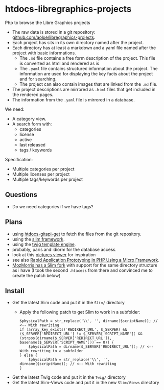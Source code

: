# htdocs-libregraphics-projects

Php to browse the Libre Graphics projects

- The raw data is stored in a git repository: [github.com/aoloe/libregraphics-projects](https://github.com/aoloe/libregraphics-projects).
- Each project has sits in its own directory named after the project.
- Each directory has at least a markdown and a yaml file named after the project with basic informations.
  - The `.md` file contains a free form description of the project. This file is converted as html and rendered as is
  - The `.yaml` file contains structured information about the project. The information are used for displaying the key facts about the project and for searching.
  - The project can also contain images that are linked from the `.md` file. 
- The project descriptions are mirrored as `.html` files that get included in the rendered pages.
- The information from the `.yaml` file is mirrored in a database.

We need:

- A category view.
- A search form with:
  - categories
  - license
  - active
  - last released
  - tags / keywords

Specification:

- Multiple categories per project
- Multiple licenses per project
- Multiple tags/keywords per project

## Questions

- Do we need categories if we have tags?

## Plans

- using [htdocs-gitapi-get](https://github.com/aoloe/htdocs-gitapi-get) to fetch the files from the git repository.
- using the [slim framework](http://www.slimframework.com/).
- using the [twig template engine](http://twig.sensiolabs.org).
- probably, paris and idiorm for the database access.
- look at this [pictures viewer](https://github.com/jeremykendall/flaming-archer) for inspiration
- see also [Rapid Application Prototyping in PHP Using a Micro Framework](http://net.tutsplus.com/tutorials/php/rapid-application-prototyping-in-php-using-a-micro-framework/).
- [MozMorris has a Slim fork](https://github.com/MozMorris/Slim/tree/webroot) with support for the same directory structure as i have (I took the second `.htacess` from there and convinced me to create the patch below)

## Install

- Get the latest Slim code and put it in the `Slim/` directory
  - Apply the following patch to get Slim to work in a subfolder:  

        $physicalPath = str_replace('\\', '', dirname($scriptName)); // <-- With rewriting
        if (array_key_exists('REDIRECT_URL', $_SERVER) && ($_SERVER['REDIRECT_URL'] != $_SERVER['SCRIPT_NAME']) && (strpos(dirname($_SERVER['REDIRECT_URL']), basename($_SERVER['SCRIPT_NAME'])) == 0)) {
            $physicalPath = dirname($_SERVER['REDIRECT_URL']); // <-- With rewriting to a subfolder
        } else {
            $physicalPath = str_replace('\\', '', dirname($scriptName)); // <-- With rewriting
        }

- Get the latest Twig code and put it in the `Twig/` directory
- Get the latest Slim-Views code and put it in the new `Slim/Views` directory
